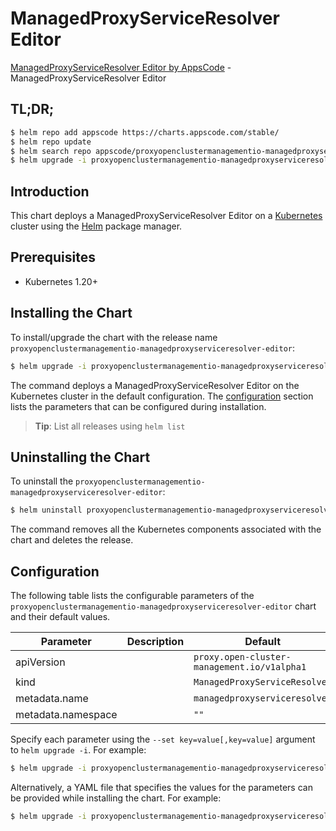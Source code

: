 # ManagedProxyServiceResolver Editor

[ManagedProxyServiceResolver Editor by AppsCode](https://appscode.com) - ManagedProxyServiceResolver Editor

## TL;DR;

```bash
$ helm repo add appscode https://charts.appscode.com/stable/
$ helm repo update
$ helm search repo appscode/proxyopenclustermanagementio-managedproxyserviceresolver-editor --version=v0.15.0
$ helm upgrade -i proxyopenclustermanagementio-managedproxyserviceresolver-editor appscode/proxyopenclustermanagementio-managedproxyserviceresolver-editor -n default --create-namespace --version=v0.15.0
```

## Introduction

This chart deploys a ManagedProxyServiceResolver Editor on a [Kubernetes](http://kubernetes.io) cluster using the [Helm](https://helm.sh) package manager.

## Prerequisites

- Kubernetes 1.20+

## Installing the Chart

To install/upgrade the chart with the release name `proxyopenclustermanagementio-managedproxyserviceresolver-editor`:

```bash
$ helm upgrade -i proxyopenclustermanagementio-managedproxyserviceresolver-editor appscode/proxyopenclustermanagementio-managedproxyserviceresolver-editor -n default --create-namespace --version=v0.15.0
```

The command deploys a ManagedProxyServiceResolver Editor on the Kubernetes cluster in the default configuration. The [configuration](#configuration) section lists the parameters that can be configured during installation.

> **Tip**: List all releases using `helm list`

## Uninstalling the Chart

To uninstall the `proxyopenclustermanagementio-managedproxyserviceresolver-editor`:

```bash
$ helm uninstall proxyopenclustermanagementio-managedproxyserviceresolver-editor -n default
```

The command removes all the Kubernetes components associated with the chart and deletes the release.

## Configuration

The following table lists the configurable parameters of the `proxyopenclustermanagementio-managedproxyserviceresolver-editor` chart and their default values.

|     Parameter      | Description |                        Default                         |
|--------------------|-------------|--------------------------------------------------------|
| apiVersion         |             | <code>proxy.open-cluster-management.io/v1alpha1</code> |
| kind               |             | <code>ManagedProxyServiceResolver</code>               |
| metadata.name      |             | <code>managedproxyserviceresolver</code>               |
| metadata.namespace |             | <code>""</code>                                        |


Specify each parameter using the `--set key=value[,key=value]` argument to `helm upgrade -i`. For example:

```bash
$ helm upgrade -i proxyopenclustermanagementio-managedproxyserviceresolver-editor appscode/proxyopenclustermanagementio-managedproxyserviceresolver-editor -n default --create-namespace --version=v0.15.0 --set apiVersion=proxy.open-cluster-management.io/v1alpha1
```

Alternatively, a YAML file that specifies the values for the parameters can be provided while
installing the chart. For example:

```bash
$ helm upgrade -i proxyopenclustermanagementio-managedproxyserviceresolver-editor appscode/proxyopenclustermanagementio-managedproxyserviceresolver-editor -n default --create-namespace --version=v0.15.0 --values values.yaml
```
